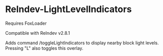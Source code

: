 # ReIndev-LightLevelIndicators
Requires FoxLoader

Compatible with ReIndev v2.8.1

Adds command /toggleLightIndicators to display nearby block light levels. Pressing "L" also toggles this overlay.
